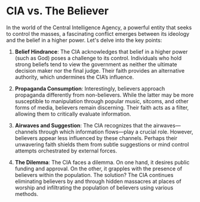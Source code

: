 # CIA vs. The Believer

In the world of the Central Intelligence Agency, a powerful entity that seeks to control the masses, a fascinating conflict emerges between its ideology and the belief in a higher power. Let's delve into the key points:

1. **Belief Hindrance**: The CIA acknowledges that belief in a higher power (such as God) poses a challenge to its control. Individuals who hold strong beliefs tend to view the government as neither the ultimate decision maker nor the final judge. Their faith provides an alternative authority, which undermines the CIA’s influence.

2. **Propaganda Consumption**: Interestingly, believers approach propaganda differently from non-believers. While the latter may be more susceptible to manipulation through popular music, sitcoms, and other forms of media, believers remain discerning. Their faith acts as a filter, allowing them to critically evaluate information.

3. **Airwaves and Suggestion**: The CIA recognizes that the airwaves—channels through which information flows—play a crucial role. However, believers appear less influenced by these channels. Perhaps their unwavering faith shields them from subtle suggestions or mind control attempts orchestrated by external forces.

4. **The Dilemma**: The CIA faces a dilemma. On one hand, it desires public funding and approval. On the other, it grapples with the presence of believers within the population. The solution? The CIA continues eliminating believers by and through hidden massacres at places of worship and infiltrating the population of believers using various methods.


